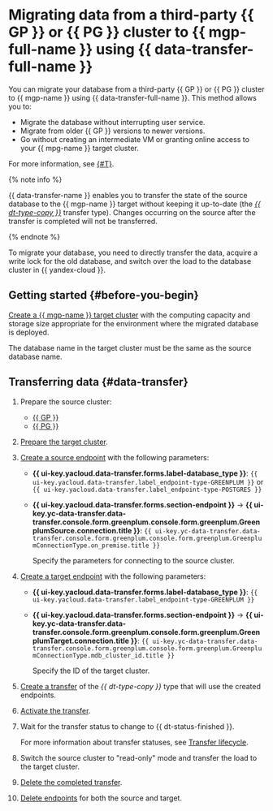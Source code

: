 # Migrating data from a third-party {{ GP }} or {{ PG }} cluster to {{ mgp-full-name }} using {{ data-transfer-full-name }}

You can migrate your database from a third-party {{ GP }} or {{ PG }} cluster to {{ mgp-name }} using {{ data-transfer-full-name }}. This method allows you to:

* Migrate the database without interrupting user service.
* Migrate from older {{ GP }} versions to newer versions.
* Go without creating an intermediate VM or granting online access to your {{ mpg-name }} target cluster.

For more information, see [{#T}](../../../data-transfer/concepts/use-cases.md).

{% note info %}

{{ data-transfer-name }} enables you to transfer the state of the source database to the {{ mgp-name }} target without keeping it up-to-date (the [_{{ dt-type-copy }}_](../../../data-transfer/concepts/transfer-lifecycle.md#copy) transfer type). Changes occurring on the source after the transfer is completed will not be transferred.

{% endnote %}

To migrate your database, you need to directly transfer the data, acquire a write lock for the old database, and switch over the load to the database cluster in {{ yandex-cloud }}.

## Getting started {#before-you-begin}

[Create a {{ mgp-name }} target cluster](../../../managed-greenplum/operations/cluster-create.md) with the computing capacity and storage size appropriate for the environment where the migrated database is deployed.

The database name in the target cluster must be the same as the source database name.

## Transferring data {#data-transfer}

1. Prepare the source cluster:
   * [{{ GP }}](../../../data-transfer/operations/prepare.md#source-gp)
   * [{{ PG }}](../../../data-transfer/operations/prepare.md#source-pg)
1. [Prepare the target cluster](../../../data-transfer/operations/prepare.md#target-gp).
1. [Create a source endpoint](../../../data-transfer/operations/endpoint/index.md#create) with the following parameters:

   * **{{ ui-key.yacloud.data-transfer.forms.label-database_type }}**: `{{ ui-key.yacloud.data-transfer.label_endpoint-type-GREENPLUM }}` or `{{ ui-key.yacloud.data-transfer.label_endpoint-type-POSTGRES }}`
   * **{{ ui-key.yacloud.data-transfer.forms.section-endpoint }}** → **{{ ui-key.yc-data-transfer.data-transfer.console.form.greenplum.console.form.greenplum.GreenplumSource.connection.title }}**: `{{ ui-key.yc-data-transfer.data-transfer.console.form.greenplum.console.form.greenplum.GreenplumConnectionType.on_premise.title }}`

      Specify the parameters for connecting to the source cluster.

1. [Create a target endpoint](../../../data-transfer/operations/endpoint/index.md#create) with the following parameters:

   * **{{ ui-key.yacloud.data-transfer.forms.label-database_type }}**: `{{ ui-key.yacloud.data-transfer.label_endpoint-type-GREENPLUM }}`
   * **{{ ui-key.yacloud.data-transfer.forms.section-endpoint }}** → **{{ ui-key.yc-data-transfer.data-transfer.console.form.greenplum.console.form.greenplum.GreenplumTarget.connection.title }}**: `{{ ui-key.yc-data-transfer.data-transfer.console.form.greenplum.console.form.greenplum.GreenplumConnectionType.mdb_cluster_id.title }}`

      Specify the ID of the target cluster.

1. [Create a transfer](../../../data-transfer/operations/transfer.md#create) of the _{{ dt-type-copy }}_ type that will use the created endpoints.
1. [Activate the transfer](../../../data-transfer/operations/transfer.md#activate).
1. Wait for the transfer status to change to {{ dt-status-finished }}.

   For more information about transfer statuses, see [Transfer lifecycle](../../../data-transfer/concepts/transfer-lifecycle.md#statuses).

1. Switch the source cluster to "read-only" mode and transfer the load to the target cluster.
1. [Delete the completed transfer](../../../data-transfer/operations/transfer.md#delete).
1. [Delete endpoints](../../../data-transfer/operations/endpoint/index.md#delete) for both the source and target.
